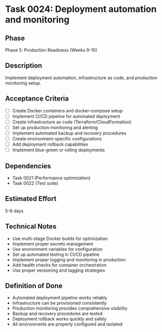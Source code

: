 # Task 0024: Deployment automation and monitoring

## Phase
Phase 5: Production Readiness (Weeks 9-10)

## Description
Implement deployment automation, infrastructure as code, and production monitoring setup.

## Acceptance Criteria
- [ ] Create Docker containers and docker-compose setup
- [ ] Implement CI/CD pipeline for automated deployment
- [ ] Create infrastructure as code (Terraform/CloudFormation)
- [ ] Set up production monitoring and alerting
- [ ] Implement automated backup and recovery procedures
- [ ] Create environment-specific configurations
- [ ] Add deployment rollback capabilities
- [ ] Implement blue-green or rolling deployments

## Dependencies
- Task 0021 (Performance optimization)
- Task 0022 (Test suite)

## Estimated Effort
5-6 days

## Technical Notes
- Use multi-stage Docker builds for optimization
- Implement proper secrets management
- Use environment variables for configuration
- Set up automated testing in CI/CD pipeline
- Implement proper logging and monitoring in production
- Add health checks for container orchestration
- Use proper versioning and tagging strategies

## Definition of Done
- Automated deployment pipeline works reliably
- Infrastructure can be provisioned consistently
- Production monitoring provides comprehensive visibility
- Backup and recovery procedures are tested
- Deployment rollback works quickly and safely
- All environments are properly configured and isolated
